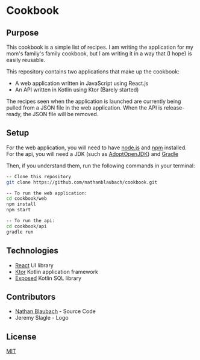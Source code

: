 # Cookbook

## Purpose

This cookbook is a simple list of recipes. I am writing the application for my mom's family's family cookbook, but I am writing it in a way that (I hope) is easily reusable.

This repository contains two applications that make up the cookbook:

* A web application written in JavaScript using React.js
* An API written in Kotlin using Ktor (Barely started)

The recipes seen when the application is launched are currently being pulled from a JSON file in the web application. When the API is release-ready, the JSON file will be removed.

## Setup

For the web application, you will need to have [node.js](https://nodejs.org/en/download/) and [npm](https://www.npmjs.com/get-npm) installed. For the api, you will need a JDK (such as [AdoptOpenJDK](https://adoptopenjdk.net/)) and [Gradle](https://gradle.org/)

Then, if you understand them, run the following commands in your terminal:

```bash
-- Clone this repository
git clone https://github.com/nathanblaubach/cookbook.git

-- To run the web application:
cd cookbook/web
npm install
npm start

-- To run the api:
cd cookbook/api
gradle run
```

## Technologies

* [React](https://reactjs.org/) UI library
* [Ktor](https://ktor.io/) Kotlin application framework
* [Exposed](https://github.com/JetBrains/Exposed/wiki) Kotlin SQL library

## Contributors

* [Nathan Blaubach](https://github.com/nathanblaubach) - Source Code
* Jeremy Slagle - Logo

## License

[MIT](https://github.com/nathanblaubach/cookbook-web/blob/master/LICENSE)


